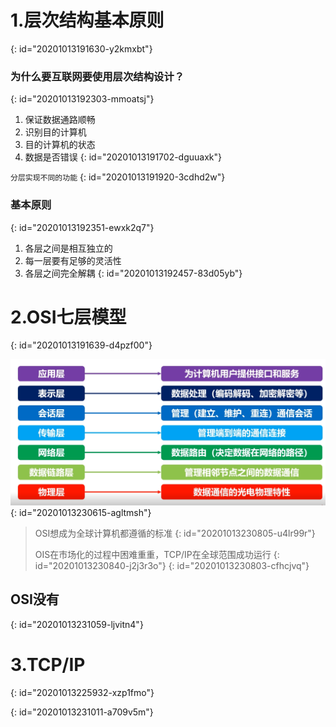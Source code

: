 # 1.层次结构基本原则
{: id="20201013191630-y2kmxbt"}

### 为什么要互联网要使用层次结构设计？
{: id="20201013192303-mmoatsj"}

1. 保证数据通路顺畅
2. 识别目的计算机
3. 目的计算机的状态
4. 数据是否错误
{: id="20201013191702-dguuaxk"}

`分层实现不同的功能`
{: id="20201013191920-3cdhd2w"}

### 基本原则
{: id="20201013192351-ewxk2q7"}

1. 各层之间是相互独立的
2. 每一层要有足够的灵活性
3. 各层之间完全解耦
{: id="20201013192457-83d05yb"}

# 2.OSI七层模型
{: id="20201013191639-d4pzf00"}

![image.png](assets/20201013230732-t4g8qct-image.png)
{: id="20201013230615-agltmsh"}

> OSI想成为全球计算机都遵循的标准
> {: id="20201013230805-u4lr99r"}
>
> OIS在市场化的过程中困难重重，TCP/IP在全球范围成功运行
> {: id="20201013230840-j2j3r3o"}
{: id="20201013230803-cfhcjvq"}

## OSI没有
{: id="20201013231059-ljvitn4"}

# 3.TCP/IP
{: id="20201013225932-xzp1fmo"}

{: id="20201013231011-a709v5m"}

